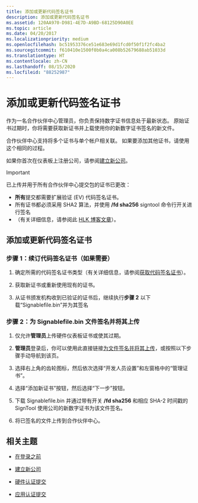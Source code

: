 ```yaml
---
title: 添加或更新代码签名证书
description: 添加或更新代码签名证书
ms.assetid: 120AA970-D981-4E7D-A9BD-68125D90A0EE
ms.topic: article
ms.date: 04/20/2017
ms.localizationpriority: medium
ms.openlocfilehash: bc51953376ce51e683e69d1fcd0f50f1f2fc4ba2
ms.sourcegitcommit: f610410e1500f0b0a4ca008b52679688ab51033d
ms.translationtype: HT
ms.contentlocale: zh-CN
ms.lasthandoff: 08/15/2020
ms.locfileid: "88252987"
---
```

# <a name="add-or-update-a-code-signing-certificate"></a>添加或更新代码签名证书

作为一名合作伙伴中心管理员，你负责保持数字证书信息处于最新状态。 原始证书过期时，你将需要获取新证书并上载使用你的新数字证书签名的新文件。

合作伙伴中心支持将多个证书与单个帐户相关联。  如果要添加其他证书，请使用这个相同的过程。

如果你首次在仪表板上注册公司，请参阅[建立新公司](https://docs.microsoft.com/windows-hardware/drivers/dashboard/establish-a-new-company)。

> [!IMPORTANT]
> 已上传并用于所有合作伙伴中心提交包的证书已更改：
>
> * **所有**提交都需要扩展验证 (EV) 代码签名证书。  
> * 所有证书都必须采用 SHA2 算法，并使用 **/fd sha256** signtool 命令行开关进行签名
> * （有关详细信息，请参阅此 [HLK 博客文章](https://techcommunity.microsoft.com/t5/Windows-Hardware-Certification/bg-p/WindowsHardwareCertification)）。

## <a name="to-add-or-update-a-code-signing-certificate"></a>添加或更新代码签名证书

### <a name="step-1-renew-your-code-signing-certificate-if-needed"></a>步骤 1：续订代码签名证书（如果需要）  

1. 确定所需的代码签名证书类型（有关详细信息，请参阅[获取代码签名证书](https://docs.microsoft.com/windows-hardware/drivers/dashboard/get-a-code-signing-certificate)）。

2. 获取新证书或重新使用现有的证书。

3. 从证书颁发机构收到已验证的证书后，继续执行**步骤 2** 以下载“Signablefile.bin”并为其签名

### <a name="step-2-sign-and-upload-your-signablefilebin-file"></a>步骤 2：为 Signablefile.bin 文件签名并将其上传

1. 仅允许**管理员**上传硬件仪表板证书或使其过期。

2. **管理员**登录后，你可以使用此直接链接[为文件签名并将其上传](https://partner.microsoft.com/dashboard/account/CertificateUpload)，或按照以下步骤手动导航到该页。

3. 选择右上角的齿轮图标，然后依次选择“开发人员设置”和左窗格中的“管理证书”。

4. 选择“添加新证书”按钮，然后选择“下一步”按钮。  

5. 下载 Signablefile.bin 并通过带有开关 **/fd sha256** 和相应 SHA-2 时间戳的 SignTool 使用公司的新数字证书为该文件签名。

6. 将已签名的文件上传到合作伙伴中心。

## <a name="related-topics"></a>相关主题

* [在登录之前](https://docs.microsoft.com/windows-hardware/drivers/dashboard/before-you-sign-in)

* [建立新公司](https://docs.microsoft.com/windows-hardware/drivers/dashboard/establish-a-new-company)

* [硬件认证提交](https://docs.microsoft.com/windows-hardware/drivers/dashboard/hardware-certification-submissions)

* [应用认证提交](https://docs.microsoft.com/windows-hardware/drivers/dashboard/app-certification-submissions)
